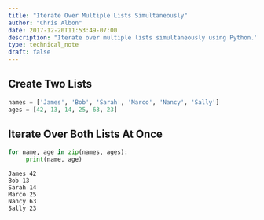 ```yaml
---
title: "Iterate Over Multiple Lists Simultaneously"
author: "Chris Albon"
date: 2017-12-20T11:53:49-07:00
description: "Iterate over multiple lists simultaneously using Python."
type: technical_note
draft: false
---
```

## Create Two Lists


```python
names = ['James', 'Bob', 'Sarah', 'Marco', 'Nancy', 'Sally']
ages = [42, 13, 14, 25, 63, 23]
```

## Iterate Over Both Lists At Once


```python
for name, age in zip(names, ages):
     print(name, age)
```

    James 42
    Bob 13
    Sarah 14
    Marco 25
    Nancy 63
    Sally 23

